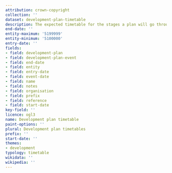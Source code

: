 ```yaml
---
attribution: crown-copyright
collection: ''
dataset: development-plan-timetable
description: The expected timetable for the stages a plan will go through
end-date: ''
entity-maximum: '5199999'
entity-minimum: '5100000'
entry-date: ''
fields:
- field: development-plan
- field: development-plan-event
- field: end-date
- field: entity
- field: entry-date
- field: event-date
- field: name
- field: notes
- field: organisation
- field: prefix
- field: reference
- field: start-date
key-field: ''
licence: ogl3
name: Development plan timetable
paint-options: ''
plural: Development plan timetables
prefix: ''
start-date: ''
themes:
- development
typology: timetable
wikidata: ''
wikipedia: ''
---
```

